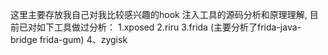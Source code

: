 这里主要存放我自己对我比较感兴趣的hook 注入工具的源码分析和原理理解,
目前已对如下工具做过分析：
1.xposed
2.riru
3.frida (主要分析了frida-java-bridge frida-gum)
4、zygisk

